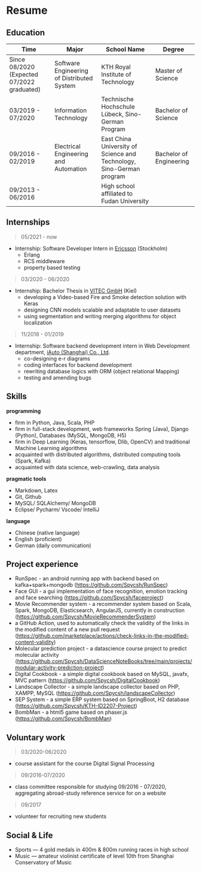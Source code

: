 <h1> Resume <a class="btn" href="#" style="text-align:right" onclick="
  var markdownPath = 'content.md';
  var language = localStorage.getItem('locale') || window.navigator.language.toLowerCase() || 'en';
  if (language.indexOf('zh-') !== -1) {
      markdownPath = '../content.md';
      localStorage.setItem('locale', 'en');
  }else{
    markdownPath = '../content_zh-cn.md'
    localStorage.setItem('locale', 'zh-cn');
  }
  getMarkdown(markdownPath);">
  <i class="fa fa-language" title="change language" aria-hidden="true"></i></a>
</h1> 

## Education

|**Time** |**Major** |**School Name**|**Degree** |
| - | - |- | - |
|Since 08/2020 (Expected 07/2022 graduated)|Software Engineering of Distributed System|KTH Royal Institute of Technology|Master of Science|Master of Science|
|03/2019 - 07/2020|Information Technology| Technische Hochschule Lübeck, Sino-German Program| Bachelor of Science |
|09/2016 - 02/2019|Electrical Engineering and Automation|East China University of Science and Technology, Sino-German program|Bachelor of Engineering|
|09/2013 - 06/2016||High school affiliated to Fudan University||

## Internships 

> 05/2021 - now

- Internship: Software Developer Intern in [Ericsson](https://www.ericsson.com/en) (Stockholm)
  - Erlang
  - RCS middleware
  - property based testing

> 03/2020 - 06/2020 

- Internship: Bachelor Thesis in [VITEC GmbH](https://www.vitec.com/ez-tv-platform-iptv-digital-signage) (Kiel)  
  - developing a Video-based Fire and Smoke detection solution with Keras
  - designing CNN models scalable and adaptable to user datasets 
  - using segmentation and writing merging algorithms for object localization
  
> 11/2018 - 01/2019
- Internship: Software backend development intern in Web Development department, [iAuto (Shanghai) Co., Ltd](https://www.iauto.com/).
    - co-designing e-r diagrams 
    - coding interfaces for backend development
    - rewriting database logics with ORM (object relational Mapping)
    - testing and amending bugs

## Skills

**programming**

- firm in Python, Java, Scala, PHP
- firm in full-stack development, web frameworks Spring (Java), Django (Python), Databases (MySQL, MongoDB, H5)
- firm in Deep Learning (Keras, tensorflow, Dlib, OpenCV) and traditional Machine Learning algorithms
- acquainted with distributed algorithms, distributed computing tools (Spark, Kafka)
- acquainted with data science, web-crawling, data analysis



**pragmatic tools**

- Markdown, Latex 
- Git, Github 
- MySQL/ SQLAlchemy/ MongoDB 
- Eclipse/ Pycharm/ Vscode/ IntelliJ 

**language** 

- Chinese (native language) 
- English (proficient) 
- German (daily communication)


## Project experience
- RunSpec - an android running app with backend based on kafka+spark+mongodb (https://github.com/Spycsh/RunSpec)
- Face GUI - a gui implementation of face recognition, emotion tracking and face searching (https://github.com/Spycsh/faceproject)
- Movie Recommender system - a recommender system based on Scala, Spark, MongoDB, Elasticsearch, AngularJS, currently in construction (https://github.com/Spycsh/MovieRecommenderSystem)
- a GitHub Action, used to automatically check the validity of the links in the modified content of a new pull request (https://github.com/marketplace/actions/check-links-in-the-modified-content-validity)
- Molecular prediction project - a datascience course project to predict molecular activity (https://github.com/Spycsh/DataScienceNoteBooks/tree/main/projects/modular-activity-prediction-project)
- Digital Cookbook - a simple digital cookbook based on MySQL, javafx, MVC pattern (https://github.com/Spycsh/DigitalCookbook)
- Landscape Collector - a simple landscape collector based on PHP, XAMPP, MySQL (https://github.com/Spycsh/landscapeCollector)
- SEP System - a simple ERP system based on SpringBoot, H2 database (https://github.com/Spycsh/KTH-ID2207-Project)
- BombMan - a html5 game based on phaser.js (https://github.com/Spycsh/BombMan)


## Voluntary work
> 03/2020-06/2020

- course assistant for the course Digital Signal Processing 

> 09/2016-07/2020

- class committee responsible for studying 09/2016 - 07/2020, aggregating abroad-study reference service for on a website

> 09/2017
- volunteer for recruiting new students

## Social & Life

- Sports — 4 gold medals in 400m & 800m running races in high school
- Music — amateur violinist certificate of level 10th from Shanghai Conservatory of Music

